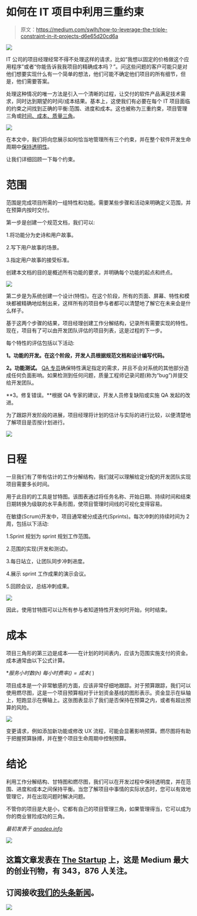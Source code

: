# 如何在 IT 项目中利用三重约束

> 原文：<https://medium.com/swlh/how-to-leverage-the-triple-constraint-in-it-projects-d6e65d20cd6a>

![](img/7045f2ef425c2b75df0848935ce5bd88.png)

IT 公司的项目经理经常不得不处理这样的请求，比如“我想以固定的价格做这个应用程序”或者“你能告诉我我项目的精确成本吗？”。问这些问题的客户可能只是对他们想要实现什么有一个简单的想法，他们可能不确定他们项目的所有细节，但是，他们需要答案。

处理这种情况的唯一方法是引入一个清晰的过程，让交付的软件产品满足技术需求，同时达到期望的时间/成本结果。基本上，这使我们有必要在每个 IT 项目面临的约束之间找到正确的平衡:范围、进度和成本。这也被称为三重约束，项目管理三角或[时间、成本、质量三角](https://anadea.info/blog/time-quality-cost-which-ones-do-you-choose-for-your-app)。

![](img/b282c35de2760de00caa3d559641534b.png)

在本文中，我们将向您展示如何恰当地管理所有三个约束，并在整个软件开发生命周期中[保持透明性](https://anadea.info/blog/transparency-as-a-clue-to-successful-partnership)。

让我们详细回顾一下每个约束。

# **范围**

范围是完成项目所需的一组特性和功能。需要某些步骤和活动来明确定义范围，并在预算内按时交付。

第一步是创建一个规范文档，我们可以:

1.将功能分为史诗和用户故事。

2.写下用户故事的场景。

3.指定用户故事的接受标准。

创建本文档的目的是概述所有功能的要求，并明确每个功能的起点和终点。

![](img/9f9705006155be99d8b38625485c081f.png)

第二步是为系统创建一个设计(特性)。在这个阶段，所有的页面、屏幕、特性和模块都被精确地绘制出来，这样所有的项目参与者都可以清楚地了解它在未来会是什么样子。

基于这两个步骤的结果，项目经理创建工作分解结构，记录所有需要实现的特性。现在，项目有了可以由开发团队评估的项目列表，这是过程的下一步。

每个特性的评估包括以下活动:

**1。功能的开发。在这个阶段，开发人员根据规范文档和设计编写代码。**

**2。功能测试。** [QA 专员](https://anadea.info/services/quality-assurance)确保特性满足指定的需求，并且不会对系统的其他部分造成任何负面影响。如果检测到任何问题，质量工程师记录问题(称为“bug”)并提交给开发团队。

**3。修复错误。**根据 QA 专家的建议，开发人员修复缺陷或实施 QA 发起的改进。

为了跟踪开发阶段的进展，项目经理将计划的估计与实际的进行比较，以便清楚地了解项目是否按计划进行。

![](img/85a14dc32f5f7f5de0504b2bf52583bf.png)

# **日程**

一旦我们有了带有估计的工作分解结构，我们就可以理解给定分配的开发团队实现项目需要多长时间。

用于此目的的工具是甘特图。该图表通过将任务名称、开始日期、持续时间和结束日期转换为级联的水平条形图，使项目管理时间线的可视化变得容易。

在敏捷(Scrum)开发中，项目通常被分成迭代(Sprints)。每次冲刺的持续时间为 2 周，包括以下活动:

1.Sprint 规划为 sprint 规划工作范围。

2.范围的实现(开发和测试)。

3.每日站立，让团队同步冲刺进度。

4.展示 sprint 工作成果的演示会议。

5.回顾会议，总结冲刺成果。

![](img/35b317c92f691c1f866dcf85a3a13c4a.png)

因此，使用甘特图可以让所有参与者知道特性开发何时开始，何时结束。

# **成本**

项目三角形的第三边是成本——在计划的时间表内，应该为范围实施支付的资金。成本通常由以下公式计算。

**服务小时数(h) *每小时费率($) =成本($** )

项目成本是一个非常敏感的方面，应该非常仔细地跟踪。对于预算跟踪，我们可以使用燃尽图，这是一个项目预算相对于计划资金基线的图形表示。资金显示在纵轴上，短跑显示在横轴上。这张图表显示了我们是否保持在预算之内，或者有超出预算的风险。

![](img/fdd0a9fb957798af96180183a6fd56c1.png)

变更请求，例如添加新功能或修改 UX 流程，可能会显著影响预算。燃尽图将有助于把握预算脉搏，并在整个项目生命周期中控制预算。

# **结论**

利用工作分解结构、甘特图和燃尽图，我们可以在开发过程中保持透明度，并在范围、进度和成本之间保持平衡。当您了解项目中事情的实际状态时，您可以有效地管理它，并在出现问题时解决问题。

不管你的项目是大是小，它都有自己的项目管理三角，如果管理得当，它可以成为你的商业冒险成功的三角。

*最初发表于* [*anadea.info*](https://anadea.info/blog/how-to-leverage-the-project-management-triangle)

[![](img/308a8d84fb9b2fab43d66c117fcc4bb4.png)](https://medium.com/swlh)

## 这篇文章发表在 [The Startup](https://medium.com/swlh) 上，这是 Medium 最大的创业刊物，有 343，876 人关注。

## 订阅接收[我们的头条新闻](http://growthsupply.com/the-startup-newsletter/)。

[![](img/b0164736ea17a63403e660de5dedf91a.png)](https://medium.com/swlh)
